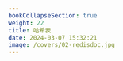 ```yaml
---
bookCollapseSection: true
weight: 22
title: 哈希表
date: 2024-03-07 15:32:21
image: /covers/02-redisdoc.jpg
---
```

